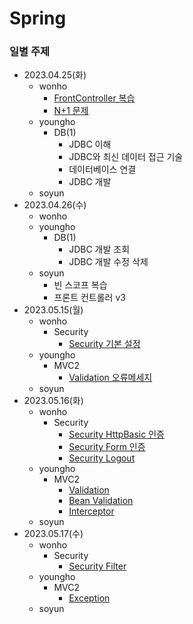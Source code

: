 # Spring

### 일별 주제

- 2023.04.25(화)
  - wonho
    - [FrontController 복습](./wonho/FrontController/)
    - [N+1 문제](https://seoarc.tistory.com/81)
  - youngho
    - DB(1)
      - JDBC 이해
      - JDBC와 최신 데이터 접근 기술
      - 데이터베이스 연결
      - JDBC 개발
  - soyun
- 2023.04.26(수)
  - wonho
  - youngho
    - DB(1)
      - JDBC 개발 조회
      - JDBC 개발 수정 삭제
  - soyun
    - 빈 스코프 복습
    - 프론트 컨트롤러 v3
- 2023.05.15(월)
  - wonho
    - Security
      - [Security 기본 설정](./wonho/Security/Setting.md)
  - youngho
    - MVC2
      - [Validation 오류메세지](./youngho/MVC2/Validation/Validation.md)
  - soyun
- 2023.05.16(화)
  - wonho
    - Security
      - [Security HttpBasic 인증](./wonho/Security/HttpBasic.md)
      - [Security Form 인증](./wonho/Security/Form.md)
      - [Security Logout](./wonho/Security/Logout.md)
  - youngho
    - MVC2
      - [Validation](./youngho/MVC2/Validation/Validation.md)
      - [Bean Validation](./youngho/MVC2/BeanValidation/BeanValidation.md)
      - [Interceptor](./youngho/MVC2/Interceptor/Interceptor.md)
  - soyun
- 2023.05.17(수)
  - wonho
    - Security
      - [Security Filter](./wonho/Security/Filter.md)
  - youngho
    - MVC2
      - [Exception](./youngho/MVC2/Exception/Exception.md)   
  - soyun
